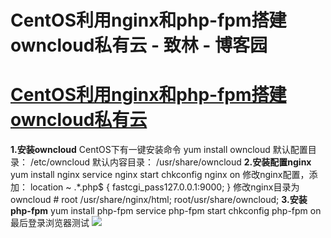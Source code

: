 
# CentOS利用nginx和php-fpm搭建owncloud私有云 - 致林 - 博客园






# [CentOS利用nginx和php-fpm搭建owncloud私有云](https://www.cnblogs.com/bincoding/p/6171507.html)
**1.安装owncloud**
CentOS下有一键安装命令
yum install owncloud
默认配置目录： /etc/owncloud
默认内容目录： /usr/share/owncloud
**2.安装配置nginx**
yum install nginx 
service nginx start 
chkconfig nginx on
修改nginx配置，添加：
location ~ .*\.php$ {
    fastcgi_pass127.0.0.1:9000;
}
修改nginx目录为owncloud
\#      root         /usr/share/nginx/html;
       root/usr/share/owncloud;
**3.安装php-fpm**
yum install php-fpm
service php-fpm start
chkconfig php-fpm on
最后登录浏览器测试
![](https://images2015.cnblogs.com/blog/771778/201612/771778-20161213211519776-1361058155.png)





